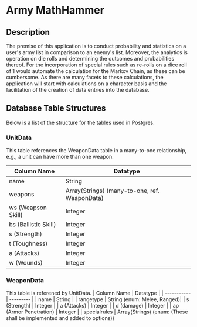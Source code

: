 # Army MathHammer

## Description
The premise of this application is to conduct probability and statistics on a user's army list in comparison to an enemy's list. Moreover, the analytics is operation on die rolls and determining the outcomes and probabilities thereof. For the incorporation of special rules such as re-rolls on a dice roll of 1 would automate the calculation for the Markov Chain, as these can be cumbersome. As there are many facets to these calculations, the application will start with calculations on a character basis and the facilitation of the creation of data entries into the database.

## Database Table Structures
Below is a list of the structure for the tables used in Postgres. 

### UnitData
This table references the WeaponData table in a many-to-one relationship, e.g., a unit can have more than one weapon. 

| Column Name | Datatype | 
| ----------- | --------- | 
| name | String | 
| weapons | Array(Strings) (many-to-one, ref. WeaponData) | 
| ws (Weapson Skill)| Integer | 
| bs (Ballistic Skill) | Integer | 
| s (Strength) | Integer |
| t (Toughness) | Integer | 
| a (Attacks) | Integer | 
| w (Wounds) | Integer | 

### WeaponData
This table is referened by UnitData. 
| Column Name | Datatype | 
| ----------- | --------- | 
| name | String | 
| rangetype | String (enum: Melee, Ranged)|
| s (Strength) | Integer | 
| a (Attacks) | Integer | 
| d (damage) | Integer | 
| ap (Armor Penetration) | Integer | 
| specialrules | Array(Strings) (enum: (These shall be implemented and added to options))
